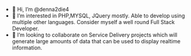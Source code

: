- 👋 Hi, I’m @denna2die4
- 👀 I’m interested in PHP,MYSQL, JQuery mostly. Able to develop using multiple other languages. Consider myself a well round Full Stack Developer. 
- 💞️ I’m looking to collaborate on Service Delivery projects which will generate large amounts of data that can be used to display realtime information.

<!---
denna2die4/denna2die4 is a ✨ special ✨ repository because its `README.md` (this file) appears on your GitHub profile.
You can click the Preview link to take a look at your changes.
--->
